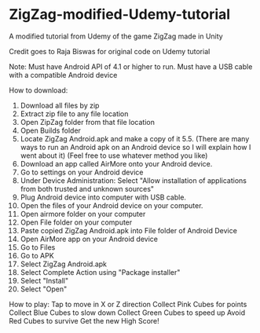 # ZigZag-modified-Udemy-tutorial
A modified tutorial from Udemy of the game ZigZag made in Unity

Credit goes to Raja Biswas for original code on Udemy tutorial

Note: Must have Android API of 4.1 or higher to run. Must have a USB cable with a compatible Android device


How to download:
1. Download all files by zip
2. Extract zip file to any file location
3. Open ZipZag folder from that file location
4. Open Builds folder
5. Locate ZigZag Android.apk and make a copy of it
5.5. (There are many ways to run an Android apk on an Android device so I will explain how I went about it)
(Feel free to use whatever method you like)
6. Download an app called AirMore onto your Android device. 
7. Go to settings on your Android device
8. Under Device Administration: Select "Allow installation of applications from both trusted and unknown sources"
9. Plug Android device into computer with USB cable.
10. Open the files of your Android device on your computer.
11. Open airmore folder on your computer
12. Open File folder on your computer
13. Paste copied ZigZag Android.apk into File folder of Android Device
14. Open AirMore app on your Android device
15. Go to Files
16. Go to APK
17. Select ZigZag Android.apk
18. Select Complete Action using "Package installer"
19. Select "Install"
20. Select "Open"

How to play:
Tap to move in X or Z direction
Collect Pink Cubes for points
Collect Blue Cubes to slow down
Collect Green Cubes to speed up
Avoid Red Cubes to survive
Get the new High Score!
